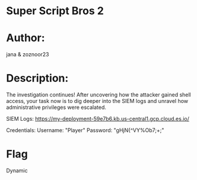 # Super Script Bros 2

# Author:
jana & zoznoor23

# Description:
The investigation continues! After uncovering how the attacker gained shell access, your task now is to dig deeper into the SIEM logs and unravel how administrative privileges were escalated. 

SIEM Logs:
https://my-deployment-59e7b6.kb.us-central1.gcp.cloud.es.io/

Credentials:
Username: "Player"
Password: "gHjN{^VY%Ob7;+;"

# Flag
Dynamic